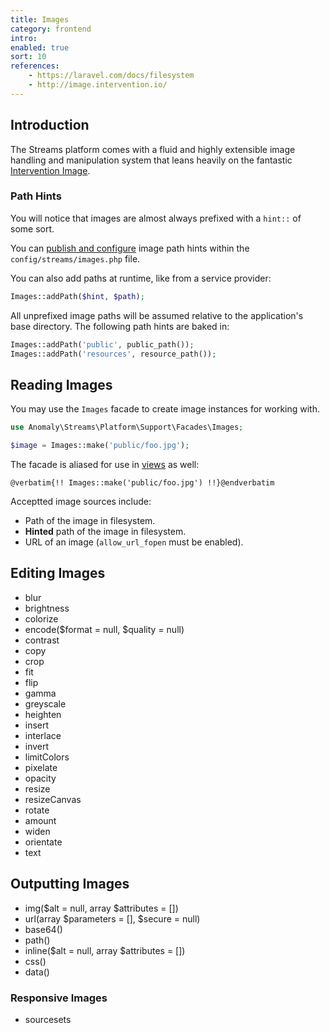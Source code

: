 ```yaml
---
title: Images
category: frontend
intro: 
enabled: true
sort: 10
references:
    - https://laravel.com/docs/filesystem
    - http://image.intervention.io/
---
```


## Introduction

The Streams platform comes with a fluid and highly extensible image handling and manipulation system that leans heavily on the fantastic [Intervention Image](https://github.com/Intervention/image).

### Path Hints

You will notice that images are almost always prefixed with a `hint::` of some sort.

You can [publish and configure](configuration#publishing-configuration) image path hints within the `config/streams/images.php` file.

You can also add paths at runtime, like from a service provider:

```php
Images::addPath($hint, $path);
```

All unprefixed image paths will be assumed relative to the application's base directory. The following path hints are baked in:

```php
Images::addPath('public', public_path());
Images::addPath('resources', resource_path());
```

## Reading Images

You may use the `Images` facade to create image instances for working with.

```php
use Anomaly\Streams\Platform\Support\Facades\Images;

$image = Images::make('public/foo.jpg');
```

The facade is aliased for use in [views](views) as well:

```blade
@verbatim{!! Images::make('public/foo.jpg') !!}@endverbatim
```

Acceptted image sources include:

- Path of the image in filesystem.
- **Hinted** path of the image in filesystem.
- URL of an image (`allow_url_fopen` must be enabled).

## Editing Images
- blur
- brightness
- colorize
- encode($format = null, $quality = null)
- contrast
- copy
- crop
- fit
- flip
- gamma
- greyscale
- heighten
- insert
- interlace
- invert
- limitColors
- pixelate
- opacity
- resize
- resizeCanvas
- rotate
- amount
- widen
- orientate
- text

## Outputting Images
- img($alt = null, array $attributes = [])
- url(array $parameters = [], $secure = null)
- base64()
- path()
- inline($alt = null, array $attributes = [])
- css()
- data()

### Responsive Images
- sourcesets
